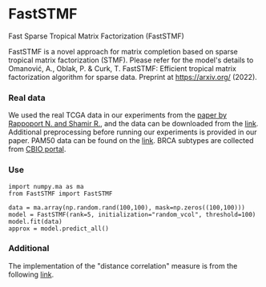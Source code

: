 # FastSTMF

Fast Sparse Tropical Matrix Factorization (FastSTMF)

FastSTMF is a novel approach for matrix completion based on sparse tropical matrix factorization (STMF). Please refer for the model's details to Omanović, A., Oblak, P. & Curk, T. FastSTMF: Efficient tropical matrix factorization algorithm for sparse data. Preprint at https://arxiv.org/ (2022).

### Real data
We used the real TCGA data in our experiments from the [paper by Rappoport N. and Shamir R.](https://academic.oup.com/nar/article/46/20/10546/5123392), and the data can be downloaded from the [link](http://acgt.cs.tau.ac.il/multi_omic_benchmark/download.html). Additional preprocessing before running our experiments is provided in our paper. PAM50 data can be found on the [link](https://github.com/CSB-IG/pa3bc/tree/master/bioclassifier\_R). BRCA subtypes are collected from [CBIO portal](https://www.cbioportal.org/).

### Use
```
import numpy.ma as ma
from FastSTMF import FastSTMF

data = ma.array(np.random.rand(100,100), mask=np.zeros((100,100)))
model = FastSTMF(rank=5, initialization="random_vcol", threshold=100)
model.fit(data)
approx = model.predict_all()
```

### Additional

The implementation of the "distance correlation" measure is from the following [link](https://gist.github.com/SherazKhan/4b2fe45c50a402dd73990c98450b2c89).
